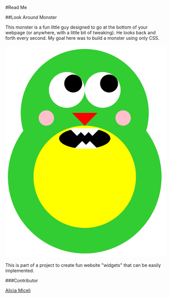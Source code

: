 #Read Me

##Look Around Monster

This monster is a fun little guy designed to go at the bottom of your webpage (or anywhere, with a little bit of tweaking). He looks back and forth every second. My goal here was to build a monster using only CSS.

<img src="img1.png">

This is part of a project to create fun website "widgets" that can be easily implemented.

###Contributor

<a href="mailto:akb.miceli@gmail.com">Alicia Miceli